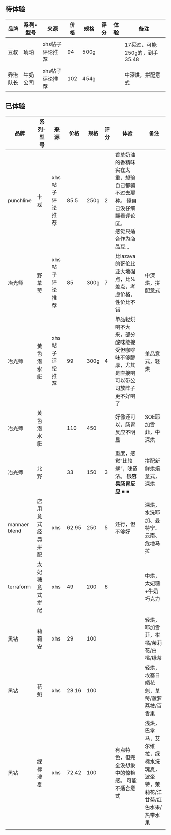 



## 待体验



| 品牌     | 系列-型号 | 来源            | 价格 | 规格 | 评分 | 体验 | 备注                          |
| -------- | --------- | --------------- | ---- | ---- | ---- | ---- | ----------------------------- |
|          |           |                 |      |      |      |      |                               |
| 豆叔     | 琥珀      | xhs帖子评论推荐 | 94   | 500g |      |      | 17买过，可能250g的，到手35.48 |
|          |           |                 |      |      |      |      |                               |
| 乔治队长 | 牛奶公司  | xhs帖子评论推荐 | 102  | 454g |      |      | 中深烘，拼配意式              |




## 已体验



| 品牌          | 系列-型号        | 来源            | 价格  | 规格 | 评分 | 体验                                                         | 备注                                                         |
| ------------- | ---------------- | --------------- | ----- | ---- | ---- | ------------------------------------------------------------ | ------------------------------------------------------------ |
| punchline     | 卡戎             | xhs帖子评论推荐 | 85.5  | 250g | 2    | 香草奶油的香精味实在太重，想骗自己都骗不过去那种。 怪自己没仔细翻看评论区。<br />感觉只适合作为商品豆... |                                                              |
| 冶光师        | 野草莓           | xhs帖子评论推荐 | 85    | 300g | 7    | 比lazava的哥伦比亚大地强点，比%差点，考虑价格，性价比不错    | 中深烘，拼配意式                                             |
| 冶光师        | 黄色潜水艇       | xhs帖子评论推荐 | 99    | 300g | 4    | 单品轻烘喝不大来，部分酸味能接受但咖啡味不够醇厚，尤其是直接喝可以带公司放阵子更不好喝了 | 单品意式，轻烘                                               |
| 冶光师        | 黄色潜水艇       |                 | 110   | 450  |      | 好像还可以，肠胃反应不明显                                   | SOE耶加雪菲，中深烘                                          |
| 冶光师        | 北野             |                 | 33    | 150  | 3    | 重度，感觉”比较烧“，味道浓。 **很容易肠胃反应 = =**          | 拼配新鲜烘焙意式，深烘                                       |
| mannaer blend | 店用意式经典拼配 | xhs             | 62.95 | 250  | 5    | 还行，但不够好                                               | 深烘，水洗耶加、曼特宁、云南、危地马拉                       |
| terraform     | 太妃糖意式拼配   | xhs             | 49    | 200  | 6    |                                                              | 中烘，太妃糖+牛奶巧克力                                      |
| 黑钻          | 莉莉安           | xhs             | 29    | 100  |      |                                                              | 轻烘，耶加雪菲，柑橘/茉莉花/白桃/绿茶                        |
| 黑钻          | 花魁             | xhs             | 28.16 | 100  |      |                                                              | 轻烘，埃塞日晒花魁，草莓/菠萝荔枝/百香果                     |
| 黑钻          | 绿标瑰夏         | xhs             | 72.42 | 100  |      | 有点特色，但完全没想象中的惊艳感。 可能不适合意式            | 浅烘，巴拿马，艾尔维拉，绿标水洗瑰夏，波奎特，茉莉花/洋甘菊/红色水果/热带水果 |
|               |                  |                 |       |      |      |                                                              |                                                              |



